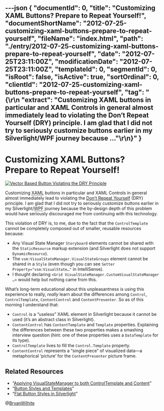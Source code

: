 ---json
{
  "documentId": 0,
  "title": "Customizing XAML Buttons? Prepare to Repeat Yourself!",
  "documentShortName": "2012-07-25-customizing-xaml-buttons-prepare-to-repeat-yourself",
  "fileName": "index.html",
  "path": "./entry/2012-07-25-customizing-xaml-buttons-prepare-to-repeat-yourself",
  "date": "2012-07-25T23:11:00Z",
  "modificationDate": "2012-07-25T23:11:00Z",
  "templateId": 0,
  "segmentId": 0,
  "isRoot": false,
  "isActive": true,
  "sortOrdinal": 0,
  "clientId": "2012-07-25-customizing-xaml-buttons-prepare-to-repeat-yourself",
  "tag": "{\r\n  \"extract\": \"Customizing XAML buttons in particular and XAML Controls in general almost immediately lead to violating the Don’t Repeat Yourself (DRY) principle. I am glad that I did not try to seriously customize buttons earlier in my Silverlight/WPF journey because ...\"\r\n}"
}
---

# Customizing XAML Buttons? Prepare to Repeat Yourself!

[<img alt="Vector Based Button Violating the DRY Principle" src="http://farm9.staticflickr.com/8425/7645847590_b981cb2316.jpg">](http://www.flickr.com/photos/wilhite/7645847590/in/photostream "Vector Based Button Violating the DRY Principle")

Customizing <acronym title="Extensible Application Markup Language">XAML</acronym> buttons in particular and XAML Controls in general almost immediately lead to violating the [Don’t Repeat Yourself](http://en.wikipedia.org/wiki/Don't_repeat_yourself) (DRY) principle. I am glad that I did not try to seriously customize buttons earlier in my Silverlight/<acronym title="Windows Presentation Foundation">WPF</acronym> journey because the by-design depth of this problem would have seriously discouraged me from continuing with this technology.

This violation of DRY is, to me, due to the fact that the `ControlTemplate` cannot be completely composed out of smaller, reusable resources because:

* Any Visual State Manager `Storyboard` elements cannot be shared with the `StaticResource` markup extension (and Silverlight does not support `DynamicResource`).
* The `vsm:VisualStateManager.VisualStateGroups` element cannot be shared in a `Style` (even though you can see `Setter Property="vsm:VisualState…"` in IntelliSense).
* I thought declaring `<Grid VisualStateManager.CustomVisualStateManager …>` would help but nothing came from this.

What’s long-term educational about this unpleasantness is using this experience to really, *really* learn about the differences among `Control`, `ControlTemplate`, `ContentControl` and `ContentPresenter`. So as of this morning I understand that:

* `Control` is a “useless” XAML element in Silverlight because it cannot be used (it’s an abstract class in Silverlight).
* `ContentControl` has `ContentTemplate` and `Template` properties. Explaining the differences between these two properties makes a smashing interview question (hint: one of these properties uses a `DataTemplate` for its type).
* `ControlTemplate` lives to fill the `Control.Template` property.
* `ContentControl` represents a “single piece” of visualized data—a metaphorical ‘picture’ for the `ContentPresenter` picture frame.

## Related Resources

* “[Applying VisualStateManager to both ControlTemplate and Content](http://stackoverflow.com/questions/10408788/applying-visualstatemanager-to-both-controltemplate-and-content/11642968)”
* “[Button Styles and Templates](http://msdn.microsoft.com/en-us/library/cc278069(v=vs.95).aspx)”
* “[Flat Button Styles in Silverlight](http://www.c-sharpcorner.com/Blogs/6660/flat-button-styles-in-silverlight.aspx)”

@[BryanWilhite](https://twitter.com/BryanWilhite)
